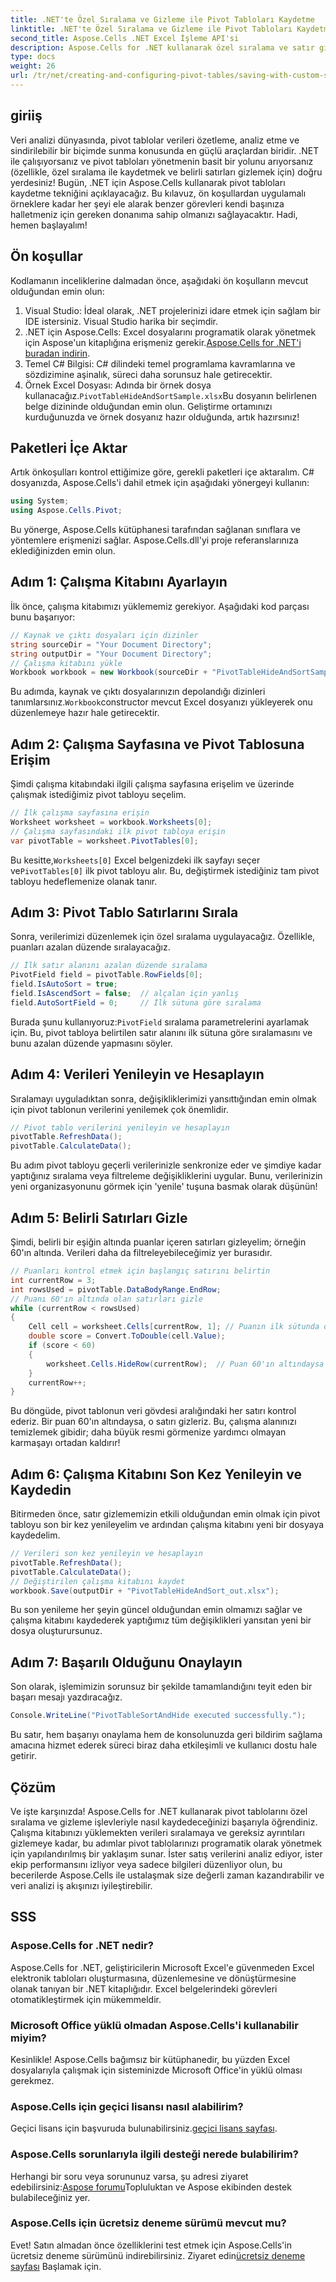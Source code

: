```yaml
---
title: .NET'te Özel Sıralama ve Gizleme ile Pivot Tabloları Kaydetme
linktitle: .NET'te Özel Sıralama ve Gizleme ile Pivot Tabloları Kaydetme
second_title: Aspose.Cells .NET Excel İşleme API'si
description: Aspose.Cells for .NET kullanarak özel sıralama ve satır gizleme ile pivot tablolarını nasıl kaydedeceğinizi öğrenin. Pratik örneklerle adım adım kılavuz dahildir.
type: docs
weight: 26
url: /tr/net/creating-and-configuring-pivot-tables/saving-with-custom-sort-and-hide/
---
```

## giriiş
Veri analizi dünyasında, pivot tablolar verileri özetleme, analiz etme ve sindirilebilir bir biçimde sunma konusunda en güçlü araçlardan biridir. .NET ile çalışıyorsanız ve pivot tabloları yönetmenin basit bir yolunu arıyorsanız (özellikle, özel sıralama ile kaydetmek ve belirli satırları gizlemek için) doğru yerdesiniz! Bugün, .NET için Aspose.Cells kullanarak pivot tabloları kaydetme tekniğini açıklayacağız. Bu kılavuz, ön koşullardan uygulamalı örneklere kadar her şeyi ele alarak benzer görevleri kendi başınıza halletmeniz için gereken donanıma sahip olmanızı sağlayacaktır. Hadi, hemen başlayalım!
## Ön koşullar
Kodlamanın inceliklerine dalmadan önce, aşağıdaki ön koşulların mevcut olduğundan emin olun:
1. Visual Studio: İdeal olarak, .NET projelerinizi idare etmek için sağlam bir IDE istersiniz. Visual Studio harika bir seçimdir.
2.  .NET için Aspose.Cells: Excel dosyalarını programatik olarak yönetmek için Aspose'un kitaplığına erişmeniz gerekir.[Aspose.Cells for .NET'i buradan indirin](https://releases.aspose.com/cells/net/).
3. Temel C# Bilgisi: C# dilindeki temel programlama kavramlarına ve sözdizimine aşinalık, süreci daha sorunsuz hale getirecektir.
4.  Örnek Excel Dosyası: Adında bir örnek dosya kullanacağız.`PivotTableHideAndSortSample.xlsx`Bu dosyanın belirlenen belge dizininde olduğundan emin olun.
Geliştirme ortamınızı kurduğunuzda ve örnek dosyanız hazır olduğunda, artık hazırsınız!
## Paketleri İçe Aktar
Artık önkoşulları kontrol ettiğimize göre, gerekli paketleri içe aktaralım. C# dosyanızda, Aspose.Cells'i dahil etmek için aşağıdaki yönergeyi kullanın:
```csharp
using System;
using Aspose.Cells.Pivot;
```
Bu yönerge, Aspose.Cells kütüphanesi tarafından sağlanan sınıflara ve yöntemlere erişmenizi sağlar. Aspose.Cells.dll'yi proje referanslarınıza eklediğinizden emin olun.
## Adım 1: Çalışma Kitabını Ayarlayın
İlk önce, çalışma kitabımızı yüklememiz gerekiyor. Aşağıdaki kod parçası bunu başarıyor:
```csharp
// Kaynak ve çıktı dosyaları için dizinler
string sourceDir = "Your Document Directory";
string outputDir = "Your Document Directory";
// Çalışma kitabını yükle
Workbook workbook = new Workbook(sourceDir + "PivotTableHideAndSortSample.xlsx");
```
 Bu adımda, kaynak ve çıktı dosyalarınızın depolandığı dizinleri tanımlarsınız.`Workbook`constructor mevcut Excel dosyanızı yükleyerek onu düzenlemeye hazır hale getirecektir.
## Adım 2: Çalışma Sayfasına ve Pivot Tablosuna Erişim
Şimdi çalışma kitabındaki ilgili çalışma sayfasına erişelim ve üzerinde çalışmak istediğimiz pivot tabloyu seçelim.
```csharp
// İlk çalışma sayfasına erişin
Worksheet worksheet = workbook.Worksheets[0];
// Çalışma sayfasındaki ilk pivot tabloya erişin
var pivotTable = worksheet.PivotTables[0];
```
 Bu kesitte,`Worksheets[0]` Excel belgenizdeki ilk sayfayı seçer ve`PivotTables[0]` ilk pivot tabloyu alır. Bu, değiştirmek istediğiniz tam pivot tabloyu hedeflemenize olanak tanır.
## Adım 3: Pivot Tablo Satırlarını Sırala
Sonra, verilerimizi düzenlemek için özel sıralama uygulayacağız. Özellikle, puanları azalan düzende sıralayacağız.
```csharp
// İlk satır alanını azalan düzende sıralama
PivotField field = pivotTable.RowFields[0];
field.IsAutoSort = true;
field.IsAscendSort = false;  // alçalan için yanlış
field.AutoSortField = 0;     // İlk sütuna göre sıralama
```
 Burada şunu kullanıyoruz:`PivotField` sıralama parametrelerini ayarlamak için. Bu, pivot tabloya belirtilen satır alanını ilk sütuna göre sıralamasını ve bunu azalan düzende yapmasını söyler. 
## Adım 4: Verileri Yenileyin ve Hesaplayın
Sıralamayı uyguladıktan sonra, değişikliklerimizi yansıttığından emin olmak için pivot tablonun verilerini yenilemek çok önemlidir.
```csharp
// Pivot tablo verilerini yenileyin ve hesaplayın
pivotTable.RefreshData();
pivotTable.CalculateData();
```
Bu adım pivot tabloyu geçerli verilerinizle senkronize eder ve şimdiye kadar yaptığınız sıralama veya filtreleme değişikliklerini uygular. Bunu, verilerinizin yeni organizasyonunu görmek için 'yenile' tuşuna basmak olarak düşünün!
## Adım 5: Belirli Satırları Gizle
Şimdi, belirli bir eşiğin altında puanlar içeren satırları gizleyelim; örneğin 60'ın altında. Verileri daha da filtreleyebileceğimiz yer burasıdır.
```csharp
// Puanları kontrol etmek için başlangıç satırını belirtin
int currentRow = 3;
int rowsUsed = pivotTable.DataBodyRange.EndRow;
// Puanı 60'ın altında olan satırları gizle
while (currentRow < rowsUsed)
{
    Cell cell = worksheet.Cells[currentRow, 1]; // Puanın ilk sütunda olduğunu varsayarak
    double score = Convert.ToDouble(cell.Value);
    if (score < 60)
    {
        worksheet.Cells.HideRow(currentRow);  // Puan 60'ın altındaysa satırı gizle
    }
    currentRow++;
}
```
Bu döngüde, pivot tablonun veri gövdesi aralığındaki her satırı kontrol ederiz. Bir puan 60'ın altındaysa, o satırı gizleriz. Bu, çalışma alanınızı temizlemek gibidir; daha büyük resmi görmenize yardımcı olmayan karmaşayı ortadan kaldırır!
## Adım 6: Çalışma Kitabını Son Kez Yenileyin ve Kaydedin
Bitirmeden önce, satır gizlememizin etkili olduğundan emin olmak için pivot tabloyu son bir kez yenileyelim ve ardından çalışma kitabını yeni bir dosyaya kaydedelim.
```csharp
// Verileri son kez yenileyin ve hesaplayın
pivotTable.RefreshData();
pivotTable.CalculateData();
// Değiştirilen çalışma kitabını kaydet
workbook.Save(outputDir + "PivotTableHideAndSort_out.xlsx");
```
Bu son yenileme her şeyin güncel olduğundan emin olmamızı sağlar ve çalışma kitabını kaydederek yaptığımız tüm değişiklikleri yansıtan yeni bir dosya oluşturursunuz.
## Adım 7: Başarılı Olduğunu Onaylayın
Son olarak, işlemimizin sorunsuz bir şekilde tamamlandığını teyit eden bir başarı mesajı yazdıracağız.
```csharp
Console.WriteLine("PivotTableSortAndHide executed successfully.");
```
Bu satır, hem başarıyı onaylama hem de konsolunuzda geri bildirim sağlama amacına hizmet ederek süreci biraz daha etkileşimli ve kullanıcı dostu hale getirir.
## Çözüm
Ve işte karşınızda! Aspose.Cells for .NET kullanarak pivot tablolarını özel sıralama ve gizleme işlevleriyle nasıl kaydedeceğinizi başarıyla öğrendiniz. Çalışma kitabınızı yüklemekten verileri sıralamaya ve gereksiz ayrıntıları gizlemeye kadar, bu adımlar pivot tablolarınızı programatik olarak yönetmek için yapılandırılmış bir yaklaşım sunar. İster satış verilerini analiz ediyor, ister ekip performansını izliyor veya sadece bilgileri düzenliyor olun, bu becerilerde Aspose.Cells ile ustalaşmak size değerli zaman kazandırabilir ve veri analizi iş akışınızı iyileştirebilir.
## SSS
### Aspose.Cells for .NET nedir?
Aspose.Cells for .NET, geliştiricilerin Microsoft Excel'e güvenmeden Excel elektronik tabloları oluşturmasına, düzenlemesine ve dönüştürmesine olanak tanıyan bir .NET kitaplığıdır. Excel belgelerindeki görevleri otomatikleştirmek için mükemmeldir.
### Microsoft Office yüklü olmadan Aspose.Cells'i kullanabilir miyim?
Kesinlikle! Aspose.Cells bağımsız bir kütüphanedir, bu yüzden Excel dosyalarıyla çalışmak için sisteminizde Microsoft Office'in yüklü olması gerekmez.
### Aspose.Cells için geçici lisansı nasıl alabilirim?
 Geçici lisans için başvuruda bulunabilirsiniz.[geçici lisans sayfası](https://purchase.aspose.com/temporary-license/).
### Aspose.Cells sorunlarıyla ilgili desteği nerede bulabilirim?
 Herhangi bir soru veya sorununuz varsa, şu adresi ziyaret edebilirsiniz:[Aspose forumu](https://forum.aspose.com/c/cells/9)Topluluktan ve Aspose ekibinden destek bulabileceğiniz yer.
### Aspose.Cells için ücretsiz deneme sürümü mevcut mu?
 Evet! Satın almadan önce özelliklerini test etmek için Aspose.Cells'in ücretsiz deneme sürümünü indirebilirsiniz. Ziyaret edin[ücretsiz deneme sayfası](https://releases.aspose.com/) Başlamak için.